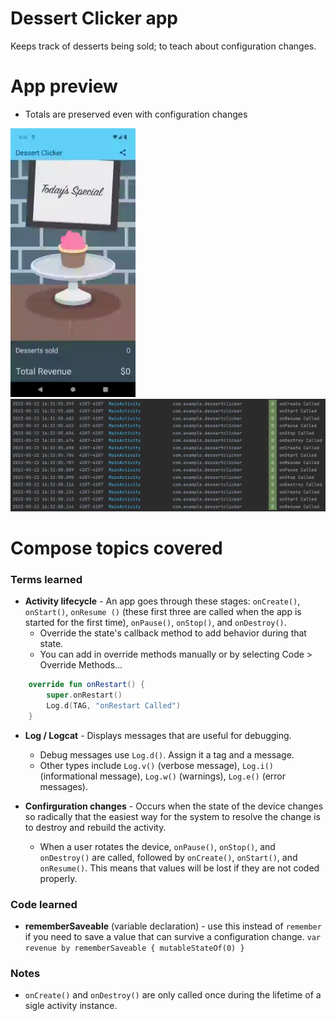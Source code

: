# Dessert Clicker app  
Keeps track of desserts being sold; to teach about configuration changes.

# App preview  
- Totals are preserved even with configuration changes
<p>
  <img src = "https://github.com/sarahmarie23/Learning-Jetpack-Compose/blob/main/DessertClicker/DessertClicker.gif" width = "200"> 
  <img src = "https://github.com/sarahmarie23/Learning-Jetpack-Compose/blob/main/DessertClicker/DessertClickerLogcat.JPG" > 
</p>

# Compose topics covered

### Terms learned  


* **Activity lifecycle** - An app goes through these stages: `onCreate()`, `onStart()`, `onResume ()` (these first three are called
when the app is started for the first time), `onPause()`, `onStop()`, and `onDestroy()`.
  - Override the state's callback method to add behavior during that state.
  - You can add in override methods manually or by selecting Code > Override Methods...

```kotlin
    override fun onRestart() {
        super.onRestart()
        Log.d(TAG, "onRestart Called")
    }
```

* **Log / Logcat** - Displays messages that are useful for debugging.
  - Debug messages use `Log.d()`. Assign it a tag and a message.
  - Other types include `Log.v()` (verbose message), `Log.i()` (informational message), `Log.w()` (warnings), `Log.e()` (error messages).

* **Confirguration changes** - Occurs when the state of the device changes so radically that the easiest way for the system to
resolve the change is to destroy and rebuild the activity. 
  - When a user rotates the device, `onPause()`, `onStop()`, and `onDestroy()` are called, followed by `onCreate()`, `onStart()`, and `onResume()`. 
This means that values will be lost if they are not coded properly.

### Code learned  

* **rememberSaveable** (variable declaration) - use this instead of `remember` if you need to save a value that can survive a 
configuration change.
`var revenue by rememberSaveable { mutableStateOf(0) }`

### Notes  

* `onCreate()` and `onDestroy()` are only called once during the lifetime of a sigle activity instance. 
  
